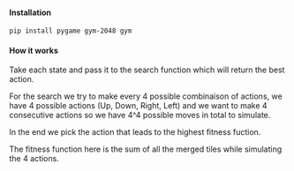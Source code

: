 #### Installation
```
pip install pygame gym-2048 gym
```

#### How it works

Take each state and pass it to the search function which will return the best action.

For the search we try to make every 4 possible combinaison of actions, we have 4 possible actions (Up, Down, Right, Left) and we want to make 4 consecutive actions so we have 4^4 possible moves in total to simulate.

In the end we pick the action  that leads to the highest fitness fuction. 

The fitness function here is the sum of all the merged tiles while simulating the 4 actions.